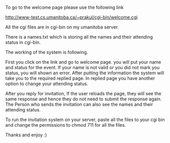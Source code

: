 To go to the welcome page please use the following link

http://www-test.cs.umanitoba.ca/~prakul/cgi-bin/welcome.cgi

All the cgi files are in cgi-bin on my umanitoba server.

There is a names.txt which is storing all the names and their attending status in cgi-bin.


The working of the system is following.

First you click on the link and go to welcome page.
you will put your name and status for the event.
If your name is not valid or you did not mark you status, you will shown an error.
After putting the information the system will take you to the required replied page.
In replied page you have another option to change your attending status.

After you reply for invitation, If the user reloads the page, they will see the same response and hence they do not need to submit the response again.
The Person who sends the invitation can also see the names and their attending status.

To run the invitation system on your server, paste all the files to your cgi bin and change the permissions to chmod 711 for all the files.

Thanks and enjoy :)


